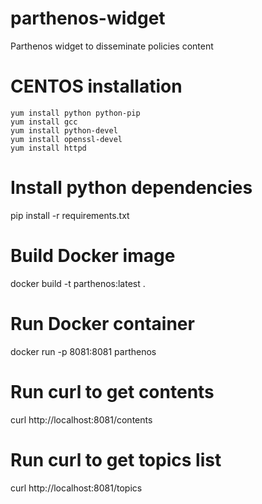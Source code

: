 # parthenos-widget
Parthenos widget to disseminate policies content 

# CENTOS installation
```
yum install python python-pip
yum install gcc
yum install python-devel
yum install openssl-devel
yum install httpd
```

# Install python dependencies
pip install -r requirements.txt
# Build Docker image
docker build -t parthenos:latest .
# Run Docker container
docker run -p 8081:8081 parthenos
# Run curl to get contents
curl http://localhost:8081/contents
# Run curl to get topics list
curl http://localhost:8081/topics
